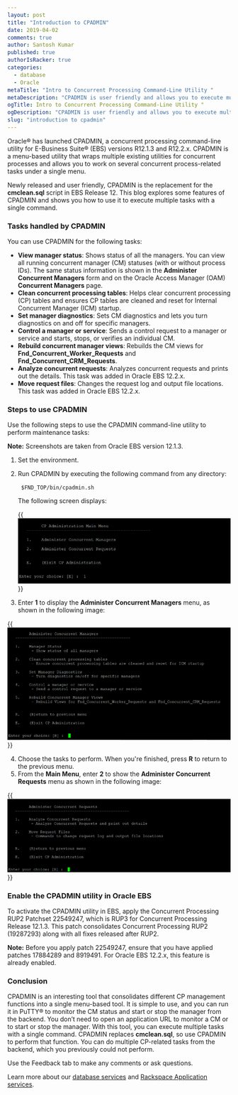 ```yaml
---
layout: post
title: "Introduction to CPADMIN"
date: 2019-04-02
comments: true
author: Santosh Kumar
published: true
authorIsRacker: true
categories:
  - database
  - Oracle
metaTitle: "Intro to Concurrent Processing Command-Line Utility "
metaDescription: "CPADMIN is user friendly and allows you to execute multiple tasks with a single command."
ogTitle: Intro to Concurrent Processing Command-Line Utility "
ogDescription: "CPADMIN is user friendly and allows you to execute multiple tasks with a single command."
slug: "introduction to cpadmin" 
---
```


Oracle&reg; has launched CPADMIN, a concurrent processing command-line utility
for E-Business Suite&reg; (EBS) versions R12.1.3 and R12.2.x. CPADMIN is a
menu-based utility that wraps multiple existing utilities for concurrent
processes and allows you to work on several concurrent process-related tasks
under a single menu.

Newly released and user friendly, CPADMIN is the replacement for the
**cmclean.sql** script in EBS Release 12. This blog explores some features of
CPADMIN and shows you how to use it to execute multiple tasks with a single
command.

<!--more-->

### Tasks handled by CPADMIN

You can use CPADMIN for the following tasks:

- **View manager status**: Shows status of all the managers. You can view all
  running concurrent manager (CM) statuses (with or without process IDs). The
  same status information is shown in the **Administer Concurrent Managers**
  form and on the Oracle Access Manager (OAM) **Concurrent Managers** page.
- **Clean concurrent processing tables**: Helps clear concurrent processing (CP)
  tables and ensures CP tables are cleaned and reset for Internal Concurrent
  Manager (ICM) startup.
- **Set manager diagnostics**: Sets CM diagnostics and lets you turn diagnostics
  on and off for specific managers.
- **Control a manager or service**: Sends a control request to a manager or
  service and starts, stops, or verifies an individual CM.
- **Rebuild concurrent manager views**: Rebuilds the CM views for
  **Fnd\_Concurrent\_Worker\_Requests** and **Fnd\_Concurrent\_CRM\_Requests**.
- **Analyze concurrent requests**:  Analyzes concurrent requests and prints out
  the details. This task was added in Oracle EBS 12.2.x.
- **Move request files**:  Changes the request log and output file locations.
  This task was added in Oracle EBS 12.2.x.

### Steps to use CPADMIN

Use the following steps to use the CPADMIN command-line utility to perform
maintenance tasks:

**Note:** Screenshots are taken from Oracle EBS version 12.1.3.

1. Set the environment.

2. Run CPADMIN by executing the following command from any directory:

        $FND_TOP/bin/cpadmin.sh

    The following screen displays:

    {{<img src="Picture1.png" title="" alt="">}}

<ol start=3>
    <li>Enter <b>1</b> to display the <b>Administer Concurrent Managers</b> menu,
    as shown in the following image:</li>
</ol>

   {{<img src="Picture2.png" title="" alt="">}}

<ol start=4>
    <li>Choose the tasks to perform. When you're finished, press <b>R</b> to
    return to the previous menu.</li>
    <li>From the <b>Main Menu</b>, enter <b>2</b> to show the <b>Administer
    Concurrent Requests</b> menu as shown in the following image:</li>
</ol>

   {{<img src="Picture3.png" title="" alt="">}}

### Enable the CPADMIN utility in Oracle EBS

To activate the CPADMIN utility in EBS, apply the Concurrent Processing RUP2
Patchset 22549247, which is RUP3 for Concurrent Processing Release 12.1.3.
This patch consolidates Concurrent Processing RUP2 (19287293) along with all
fixes released after RUP2.

**Note:** Before you apply patch 22549247, ensure that you have applied patches
17884289 and 8919491. For Oracle EBS 12.2.x, this feature is already
enabled.

### Conclusion

CPADMIN is an interesting tool that consolidates different CP management
functions into a single menu-based tool. It is simple to use, and you can run
it in PuTTY&reg; to monitor the CM status and start or stop the manager from the
backend. You don’t need to open an application URL to monitor a CM or to start
or stop the manager. With this tool, you can execute multiple tasks with a single
command. CPADMIN replaces **cmclean.sql**, so use CPADMIN to perform
that function. You can do multiple CP-related tasks from the backend, which you
previously could not perform.

Use the Feedback tab to make any comments or ask questions.

Learn more about our [database services](https://www.rackspace.com/dba-services)
and [Rackspace Application services](https://www.rackspace.com/application-management/managed-services).
